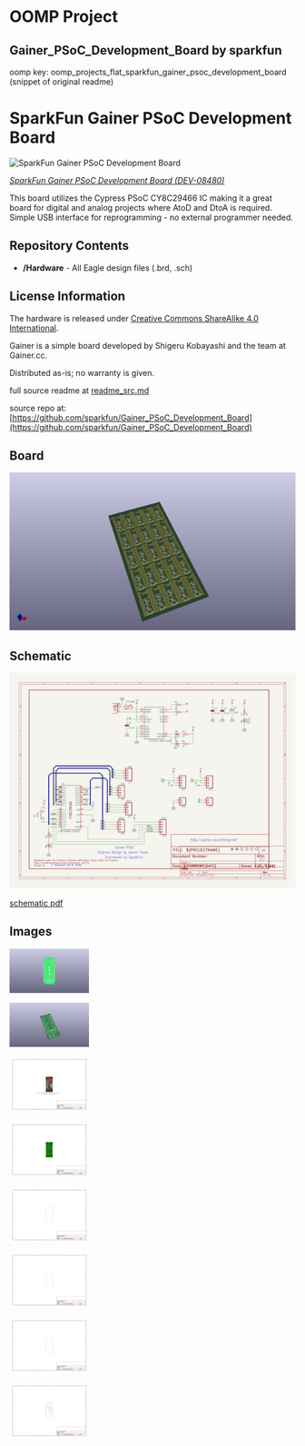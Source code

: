 # OOMP Project  
## Gainer_PSoC_Development_Board  by sparkfun  
  
oomp key: oomp_projects_flat_sparkfun_gainer_psoc_development_board  
(snippet of original readme)  
  
SparkFun Gainer PSoC Development Board  
========================================  
  
![SparkFun Gainer PSoC Development Board](https://cdn.sparkfun.com//assets/parts/1/3/6/1/08480-03-L.jpg)  
  
[*SparkFun Gainer PSoC Development Board (DEV-08480)*](https://www.sparkfun.com/products/8480)  
  
This board utilizes the Cypress PSoC CY8C29466 IC making it a great board for digital and analog projects where AtoD and DtoA is required.  
 Simple USB interface for reprogramming - no external programmer needed.  
  
Repository Contents  
-------------------  
* **/Hardware** - All Eagle design files (.brd, .sch)  
  
  
License Information  
-------------------  
The hardware is released under [Creative Commons ShareAlike 4.0 International](https://creativecommons.org/licenses/by-sa/4.0/).  
  
Gainer is a simple board developed by Shigeru Kobayashi and the team at Gainer.cc.   
  
Distributed as-is; no warranty is given.  
  
  full source readme at [readme_src.md](readme_src.md)  
  
source repo at: [https://github.com/sparkfun/Gainer_PSoC_Development_Board](https://github.com/sparkfun/Gainer_PSoC_Development_Board)  
## Board  
  
[![working_3d.png](working_3d_600.png)](working_3d.png)  
## Schematic  
  
[![working_schematic.png](working_schematic_600.png)](working_schematic.png)  
  
[schematic pdf](working_schematic.pdf)  
## Images  
  
[![working_3D_bottom.png](working_3D_bottom_140.png)](working_3D_bottom.png)  
  
[![working_3D_top.png](working_3D_top_140.png)](working_3D_top.png)  
  
[![working_assembly_page_01.png](working_assembly_page_01_140.png)](working_assembly_page_01.png)  
  
[![working_assembly_page_02.png](working_assembly_page_02_140.png)](working_assembly_page_02.png)  
  
[![working_assembly_page_03.png](working_assembly_page_03_140.png)](working_assembly_page_03.png)  
  
[![working_assembly_page_04.png](working_assembly_page_04_140.png)](working_assembly_page_04.png)  
  
[![working_assembly_page_05.png](working_assembly_page_05_140.png)](working_assembly_page_05.png)  
  
[![working_assembly_page_06.png](working_assembly_page_06_140.png)](working_assembly_page_06.png)  

